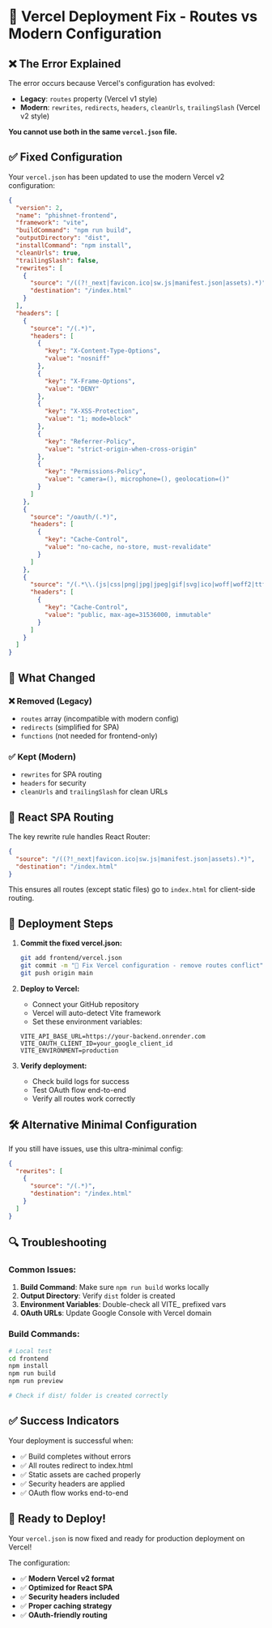 # 🚀 Vercel Deployment Fix - Routes vs Modern Configuration

## ❌ **The Error Explained**

The error occurs because Vercel's configuration has evolved:

- **Legacy**: `routes` property (Vercel v1 style)
- **Modern**: `rewrites`, `redirects`, `headers`, `cleanUrls`, `trailingSlash` (Vercel v2 style)

**You cannot use both in the same `vercel.json` file.**

## ✅ **Fixed Configuration**

Your `vercel.json` has been updated to use the modern Vercel v2 configuration:

```json
{
  "version": 2,
  "name": "phishnet-frontend",
  "framework": "vite",
  "buildCommand": "npm run build",
  "outputDirectory": "dist",
  "installCommand": "npm install",
  "cleanUrls": true,
  "trailingSlash": false,
  "rewrites": [
    {
      "source": "/((?!_next|favicon.ico|sw.js|manifest.json|assets).*)",
      "destination": "/index.html"
    }
  ],
  "headers": [
    {
      "source": "/(.*)",
      "headers": [
        {
          "key": "X-Content-Type-Options",
          "value": "nosniff"
        },
        {
          "key": "X-Frame-Options", 
          "value": "DENY"
        },
        {
          "key": "X-XSS-Protection",
          "value": "1; mode=block"
        },
        {
          "key": "Referrer-Policy",
          "value": "strict-origin-when-cross-origin"
        },
        {
          "key": "Permissions-Policy",
          "value": "camera=(), microphone=(), geolocation=()"
        }
      ]
    },
    {
      "source": "/oauth/(.*)",
      "headers": [
        {
          "key": "Cache-Control",
          "value": "no-cache, no-store, must-revalidate"
        }
      ]
    },
    {
      "source": "/(.*\\.(js|css|png|jpg|jpeg|gif|svg|ico|woff|woff2|ttf|eot))",
      "headers": [
        {
          "key": "Cache-Control",
          "value": "public, max-age=31536000, immutable"
        }
      ]
    }
  ]
}
```

## 🔧 **What Changed**

### ❌ **Removed (Legacy)**
- `routes` array (incompatible with modern config)
- `redirects` (simplified for SPA)
- `functions` (not needed for frontend-only)

### ✅ **Kept (Modern)**
- `rewrites` for SPA routing
- `headers` for security
- `cleanUrls` and `trailingSlash` for clean URLs

## 🎯 **React SPA Routing**

The key rewrite rule handles React Router:
```json
{
  "source": "/((?!_next|favicon.ico|sw.js|manifest.json|assets).*)",
  "destination": "/index.html"
}
```

This ensures all routes (except static files) go to `index.html` for client-side routing.

## 🚀 **Deployment Steps**

1. **Commit the fixed vercel.json:**
   ```bash
   git add frontend/vercel.json
   git commit -m "🔧 Fix Vercel configuration - remove routes conflict"
   git push origin main
   ```

2. **Deploy to Vercel:**
   - Connect your GitHub repository
   - Vercel will auto-detect Vite framework
   - Set these environment variables:

   ```env
   VITE_API_BASE_URL=https://your-backend.onrender.com
   VITE_OAUTH_CLIENT_ID=your_google_client_id
   VITE_ENVIRONMENT=production
   ```

3. **Verify deployment:**
   - Check build logs for success
   - Test OAuth flow end-to-end
   - Verify all routes work correctly

## 🛠️ **Alternative Minimal Configuration**

If you still have issues, use this ultra-minimal config:

```json
{
  "rewrites": [
    {
      "source": "/(.*)",
      "destination": "/index.html"
    }
  ]
}
```

## 🔍 **Troubleshooting**

### **Common Issues:**

1. **Build Command**: Make sure `npm run build` works locally
2. **Output Directory**: Verify `dist` folder is created
3. **Environment Variables**: Double-check all VITE_ prefixed vars
4. **OAuth URLs**: Update Google Console with Vercel domain

### **Build Commands:**
```bash
# Local test
cd frontend
npm install
npm run build
npm run preview

# Check if dist/ folder is created correctly
```

## ✅ **Success Indicators**

Your deployment is successful when:
- ✅ Build completes without errors
- ✅ All routes redirect to index.html
- ✅ Static assets are cached properly
- ✅ Security headers are applied
- ✅ OAuth flow works end-to-end

## 🎉 **Ready to Deploy!**

Your `vercel.json` is now fixed and ready for production deployment on Vercel!

The configuration:
- ✅ **Modern Vercel v2 format**
- ✅ **Optimized for React SPA**
- ✅ **Security headers included**
- ✅ **Proper caching strategy**
- ✅ **OAuth-friendly routing**